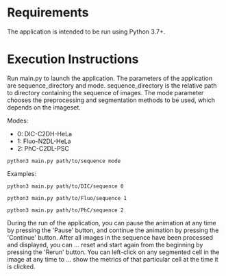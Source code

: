 # Requirements
The application is intended to be run using Python 3.7+.

# Execution Instructions
Run main.py to launch the application.
The parameters of the application are sequence_directory and mode.
sequence_directory is the relative path to directory containing the sequence of images.
The mode parameter chooses the preprocessing and segmentation methods to be used, which depends on the imageset.

Modes: 
* 0: DIC-C2DH-HeLa
* 1: Fluo-N2DL-HeLa
* 2: PhC-C2DL-PSC

```
python3 main.py path/to/sequence mode 
```
Examples:
```
python3 main.py path/to/DIC/sequence 0 
```
```
python3 main.py path/to/Fluo/sequence 1 
```
```
python3 main.py path/to/PhC/sequence 2
```

During the run of the application, you can pause the animation at any time by pressing the 'Pause' button, and continue the animation by pressing the 'Continue' button.
After all images in the sequence have been processed and displayed, you can ...
reset and start again from the beginning by pressing the 'Rerun' button.
You can left-click on any segmented cell in the image at any time to ...
show the metrics of that particular cell at the time it is clicked.

